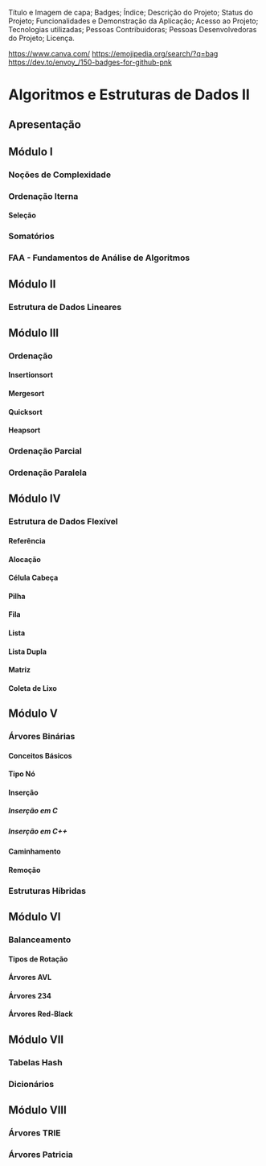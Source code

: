 Título e Imagem de capa;
Badges;
Índice;
Descrição do Projeto;
Status do Projeto;
Funcionalidades e Demonstração da Aplicação;
Acesso ao Projeto;
Tecnologias utilizadas;
Pessoas Contribuidoras;
Pessoas Desenvolvedoras do Projeto;
Licença.

https://www.canva.com/
https://emojipedia.org/search/?q=bag
https://dev.to/envoy_/150-badges-for-github-pnk

# Algoritmos e Estruturas de Dados II

## Apresentação

## Módulo I
### Noções de Complexidade
### Ordenação Iterna
#### Seleção
### Somatórios
### FAA - Fundamentos de Análise de Algoritmos

## Módulo II
### Estrutura de Dados Lineares

## Módulo III
### Ordenação
#### Insertionsort
#### Mergesort
#### Quicksort
#### Heapsort
### Ordenação Parcial
### Ordenação Paralela

## Módulo IV
### Estrutura de Dados Flexível
#### Referência
#### Alocação
#### Célula Cabeça
#### Pilha
#### Fila
#### Lista
#### Lista Dupla
#### Matriz
#### Coleta de Lixo

## Módulo V
### Árvores Binárias
#### Conceitos Básicos
#### Tipo Nó
#### Inserção
##### Inserção em C
##### Inserção em C++
#### Caminhamento
#### Remoção
### Estruturas Híbridas

## Módulo VI
### Balanceamento
#### Tipos de Rotação
#### Árvores AVL
#### Árvores 234
#### Árvores Red-Black

## Módulo VII
### Tabelas Hash
### Dicionários

## Módulo VIII
### Árvores TRIE
### Árvores Patricia